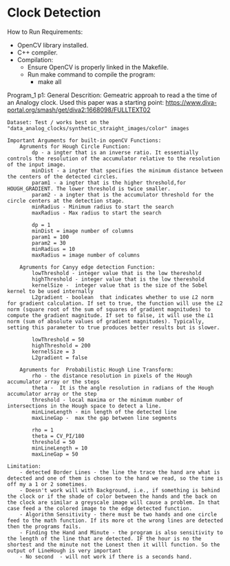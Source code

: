 # Clock Detection 

How to Run Requirements:
- OpenCV library installed.
- C++ compiler.
- Compilation:
    - Ensure OpenCV is properly linked in the Makefile.
    - Run make command to compile the program: 
        - make all

Program_1 p1:
    General Descrition: 
        Gemeatric approah to read a the time of an Analogy clock. Used this paper was a starting point: https://www.diva-portal.org/smash/get/diva2:1668098/FULLTEXT02
    
    Dataset: Test / works best on the  "data_analog_clocks/synthetic_straight_images/color" images 

    Important Arguments for built-in openCV Functions:
        Agruments for Hough Circle Function:
            dp - a ingter that is an inverse ratio. It essentially controls the resolution of the accumulator relative to the resolution of the input image. 
            minDist - a ingter that specifies the minimum distance between the centers of the detected circles.
            param1 - a ingter that is the higher threshold,for HOUGH_GRADIENT. The lower threshold is twice smaller.
            param2 - a ingter that is the accumulator threshold for the circle centers at the detection stage.
            minRadius - Minimum radius to start the search
            maxRadius - Max radius to start the search

            dp = 1
            minDist = image number of columns 
            param1 = 100
            param2 = 30
            minRadius = 10
            maxRadius = image number of columns 

        Agruments for Canyy edge detection Function:
            lowThreshold - integer value that is the low thereshold 
            highThreshold - integer value that is the low thereshold 
            kernelSize -  integer value that is the size of the Sobel kernel to be used internally
            L2gradient - boolean  that indicates whether to use 𝐿2 norm for gradient calculation. If set to true, the function will use the 𝐿2 norm (square root of the sum of squares of gradient magnitudes) to compute the gradient magnitude. If set to false, it will use the 𝐿1 norm (sum of absolute values of gradient magnitudes). Typically, setting this parameter to true produces better results but is slower.

            lowThreshold = 50
            highThreshold = 200 
            kernelSize = 3
            L2gradient = false
        
        Agruments for  Probabilistic Hough Line Transform:
            rho - the distance resolution in pixels of the Hough accumulator array or the steps
            theta -  It is the angle resolution in radians of the Hough accumulator array or the step
            threshold - local maxima or the minimum number of intersections in the Hough space to detect a line.
            minLineLength - min length of the detected line 
            maxLineGap -  max the gap between line segments

            rho = 1
            theta = CV_PI/180
            threshold = 50
            minLineLength = 10
            maxLineGap = 50

    Limitation:
        - detected Border Lines - the line the trace the hand are what is detected and one of them is chosen to the hand we read, so the time is off my a 1 or 2 sometimes. 
        - Doesn't work will with Background, i.e., if something is behind the clock or if the shade of color between the hands and the back on the clock are similar a greyscale image will cause a problem. In that case feed a the colored image to the edge detected function.
        - Algorithm Sensitivity - there must be two hands and one circle feed to the math function. If its more ot the wrong lines are detected then the programs fails. 
        - Finding the Hand and Minute - the program is also sensitivity to the length of the line that are detected. IF the hour is no the shortest and the minute not the Lonest then it willl function. So the output of LineHough is very important
        - No second  - will not work if there is a seconds hand. 


    
    





